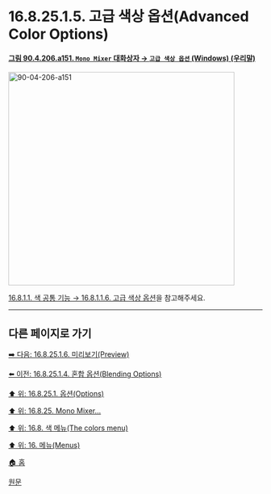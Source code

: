 # 16.8.25.1.5. 고급 색상 옵션(Advanced Color Options)

<a id="90-04-206-a151"></a>

#### [그림 90.4.206.a151. `Mono Mixer` 대화상자 → `고급 색상 옵션` (Windows) (우리말)](./90-04-0206-mono_mixer.md#90-04-206-a151)
<img width="448" height="423" alt="90-04-206-a151" src="https://github.com/user-attachments/assets/5f11cebb-1d72-4a2a-bc7c-d8530fa21a52" />

[16.8.1.1. 색 공통 기능 → 16.8.1.1.6. 고급 색상 옵션](./16-08-01-01-06-advanced_color_options.md)을 참고해주세요.

***

## 다른 페이지로 가기

[➡️ 다음: 16.8.25.1.6. 미리보기(Preview)](./16-08-25-01-06-preview.md)

[⬅️ 이전: 16.8.25.1.4. 혼합 옵션(Blending Options)](./16-08-25-01-04-blending_options.md)

[⬆️ 위: 16.8.25.1. 옵션(Options)](./16-08-25-01-00-options.md)

[⬆️ 위: 16.8.25. Mono Mixer…](./16-08-25-00-mono-mixer.md)

[⬆️ 위: 16.8. 색 메뉴(The colors menu)](./16-08-00-the-colors-menu.md)

[⬆️ 위: 16. 메뉴(Menus)](./16-00-menus.md)

[🏠 홈](./00-home.md)

[원문](https://docs.gimp.org/2.10/ko/gimp-filter-mono-mixer.html#idm32216)